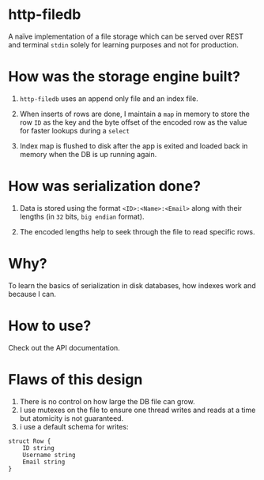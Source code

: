 # http-filedb
A naïve implementation of a file storage which can be served over REST and terminal `stdin` solely for learning purposes and not for production.

# How was the storage engine built?

1) `http-filedb` uses an append only file and an index file.

2) When inserts of rows are done, I maintain a `map` in memory to store the row `ID` as the key and the byte offset of the encoded row as the value for faster lookups during a `select`

3) Index map is flushed to disk after the app is exited and loaded back in memory when the DB is up running again.

# How was serialization done?
1) Data is stored using the format `<ID>:<Name>:<Email>` along with their lengths (in `32` bits, `big endian` format).

2) The encoded lengths help to seek through the file to read specific rows.

# Why?
To learn the basics of serialization in disk databases, how indexes work and because I can.

# How to use?
Check out the API documentation.

# Flaws of this design

1) There is no control on how large the DB file can grow.
2) I use mutexes on the file to ensure one thread writes and reads at a time but atomicity is not guaranteed.
3) i use a default schema for writes:
```
struct Row {
    ID string
    Username string
    Email string
}
```


   
